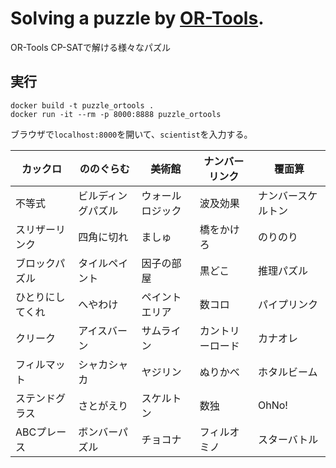 ﻿Solving a puzzle by [OR-Tools](https://developers.google.com/optimization/cp/cp_solver).
==========================================

OR-Tools CP-SATで解ける様々なパズル

## 実行

```
docker build -t puzzle_ortools .
docker run -it --rm -p 8000:8888 puzzle_ortools
```

ブラウザで`localhost:8000`を開いて、`scientist`を入力する。

カックロ | ののぐらむ | 美術館 | ナンバーリンク | 覆面算
--|--|--|--|--
不等式 | ビルディングパズル | ウォールロジック | 波及効果 | ナンバースケルトン
スリザーリンク | 四角に切れ | ましゅ | 橋をかけろ | のりのり
ブロックパズル | タイルペイント | 因子の部屋 | 黒どこ | 推理パズル
ひとりにしてくれ | へやわけ | ペイントエリア | 数コロ | パイプリンク
クリーク | アイスバーン | サムライン | カントリーロード | カナオレ
フィルマット | シャカシャカ | ヤジリン | ぬりかべ | ホタルビーム
ステンドグラス | さとがえり | スケルトン | 数独 | OhNo!
ABCプレース | ボンバーパズル | チョコナ | フィルオミノ | スターバトル



